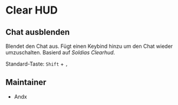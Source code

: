 # Clear HUD

## Chat ausblenden

Blendet den Chat aus. Fügt einen Keybind hinzu um den Chat wieder umzuschalten. Basierd auf _Soldias Clearhud_.

Standard-Taste: `Shift` + `,`

## Maintainer

- Andx
